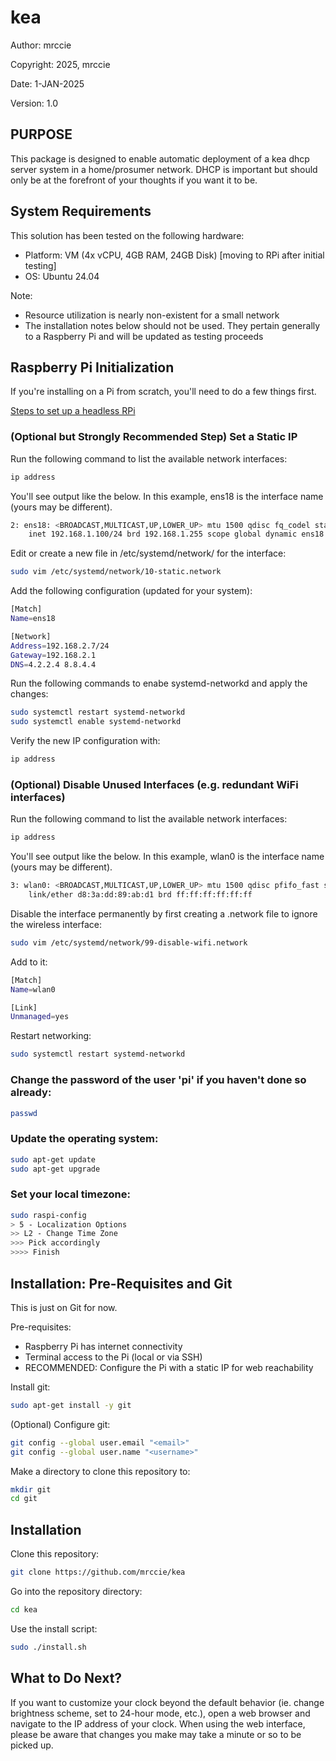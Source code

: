 # kea

Author: mrccie

Copyright: 2025, mrccie

Date: 1-JAN-2025

Version: 1.0


## PURPOSE

This package is designed to enable automatic deployment of a kea dhcp server system in a home/prosumer network. DHCP is important but should only be at the forefront of your thoughts if you want it to be.


## System Requirements

This solution has been tested on the following hardware:
- Platform: VM (4x vCPU, 4GB RAM, 24GB Disk) [moving to RPi after initial testing]
- OS: Ubuntu 24.04

Note:
- Resource utilization is nearly non-existent for a small network
- The installation notes below should not be used.  They pertain generally to a Raspberry Pi and will be updated as testing proceeds


## Raspberry Pi Initialization

If you're installing on a Pi from scratch, you'll need to do a few things first.

[Steps to set up a headless RPi](https://www.tomshardware.com/reviews/raspberry-pi-headless-setup-how-to,6028.html)

### (Optional but Strongly Recommended Step) Set a Static IP

Run the following command to list the available network interfaces:
```sh
ip address
```

You'll see output like the below. In this example, ens18 is the interface name (yours may be different).
```sh
2: ens18: <BROADCAST,MULTICAST,UP,LOWER_UP> mtu 1500 qdisc fq_codel state UP group default qlen 1000
    inet 192.168.1.100/24 brd 192.168.1.255 scope global dynamic ens18
```

Edit or create a new file in /etc/systemd/network/ for the interface:
```sh
sudo vim /etc/systemd/network/10-static.network
```

Add the following configuration (updated for your system):
```sh
[Match]
Name=ens18

[Network]
Address=192.168.2.7/24
Gateway=192.168.2.1
DNS=4.2.2.4 8.8.4.4
```

Run the following commands to enabe systemd-networkd and apply the changes:
```sh
sudo systemctl restart systemd-networkd
sudo systemctl enable systemd-networkd
```

Verify the new IP configuration with:
```sh
ip address
```


### (Optional) Disable Unused Interfaces (e.g. redundant WiFi interfaces)

Run the following command to list the available network interfaces:
```sh
ip address
```

You'll see output like the below. In this example, wlan0 is the interface name (yours may be different).
```sh
3: wlan0: <BROADCAST,MULTICAST,UP,LOWER_UP> mtu 1500 qdisc pfifo_fast state UP mode DORMANT group default qlen 1000
    link/ether d8:3a:dd:89:ab:d1 brd ff:ff:ff:ff:ff:ff
```

Disable the interface permanently by first creating a .network file to ignore the wireless interface:
```sh
sudo vim /etc/systemd/network/99-disable-wifi.network
```

Add to it:
```sh
[Match]
Name=wlan0

[Link]
Unmanaged=yes
```

Restart networking:
```sh
sudo systemctl restart systemd-networkd
```


### Change the password of the user 'pi' if you haven't done so already:
```sh
passwd
```

### Update the operating system:
```sh
sudo apt-get update
sudo apt-get upgrade
```

### Set your local timezone:
```sh
sudo raspi-config
> 5 - Localization Options
>> L2 - Change Time Zone
>>> Pick accordingly
>>>> Finish
```


## Installation: Pre-Requisites and Git

This is just on Git for now.

Pre-requisites:
- Raspberry Pi has internet connectivity
- Terminal access to the Pi (local or via SSH)
- RECOMMENDED: Configure the Pi with a static IP for web reachability

Install git:
```sh
sudo apt-get install -y git
```

(Optional) Configure git:
```sh
git config --global user.email "<email>"
git config --global user.name "<username>"
```

Make a directory to clone this repository to:
```sh
mkdir git
cd git
```


## Installation

Clone this repository:
```sh
git clone https://github.com/mrccie/kea
```

Go into the repository directory:
```sh
cd kea
```

Use the install script:
```sh
sudo ./install.sh
```


## What to Do Next?

If you want to customize your clock beyond the default behavior (ie. change brightness scheme, set to 24-hour mode, etc.), open a web browser and navigate to the IP address of your clock.  When using the web interface, please be aware that changes you make may take a minute or so to be picked up.
